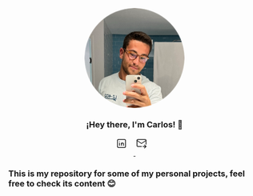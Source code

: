 <p align="center" width="300">
   <img align="center" width="200" style="border-radius: 50% !important" src="perfil_cropped.png" />
   <h3 align="center">¡Hey there, I'm Carlos! 👋</h3>
</p>

<p align="center">
   <a href="www.linkedin.com/in/carlossantosseisdedos" target="blank">
    <svg xmlns="http://www.w3.org/2000/svg" class="icon icon-tabler icon-tabler-brand-linkedin" width="36" height="36" viewBox="0 0 36 36" stroke-width="1.5" stroke="currentColor" fill="none" stroke-linecap="round" stroke-linejoin="round" align="center" alt="Perfil de LinkedIn de Carlos"><path stroke="none" d="M0 0h24v24H0z" fill="none"/><path d="M4 4m0 2a2 2 0 0 1 2 -2h12a2 2 0 0 1 2 2v12a2 2 0 0 1 -2 2h-12a2 2 0 0 1 -2 -2z" /><path d="M8 11l0 5" /><path d="M8 8l0 .01" /><path d="M12 16l0 -5" /><path d="M16 16v-3a2 2 0 0 0 -4 0" /></svg>
  </a>
  <span style="width: 8px;"> </span>
  <a href="mailto:carlosantos2807@gmail.com">
    <svg xmlns="http://www.w3.org/2000/svg" class="icon icon-tabler icon-tabler-mail-forward" width="36" height="36" viewBox="0 0 36 36" stroke-width="1.5" stroke="currentColor" fill="none" stroke-linecap="round" stroke-linejoin="round" align="center" alt="Email de Carlos"><path stroke="none" d="M0 0h24v24H0z" fill="none"/><path d="M12 18h-7a2 2 0 0 1 -2 -2v-10a2 2 0 0 1 2 -2h14a2 2 0 0 1 2 2v7.5" /><path d="M3 6l9 6l9 -6" /><path d="M15 18h6" /><path d="M18 15l3 3l-3 3" /></svg>
  </a>
  <span style="width: 8px;"> </span>
</p>


### This is my repository for some of my personal projects, feel free to check its content 😊

<p><span style="width: 8px;"></span></p>
<!---
**letesdev/letesdev** is a ✨ _special_ ✨ repository because its `README.md` (this file) appears on your GitHub profile.

Here are some ideas to get you started:

- 🔭 I’m currently working on ...
- 🌱 I’m currently learning ...
- 👯 I’m looking to collaborate on ...
- 🤔 I’m looking for help with ...
- 💬 Ask me about ...
- 📫 How to reach me: ...
- 😄 Pronouns: ...
- ⚡ Fun fact: ...
-->
